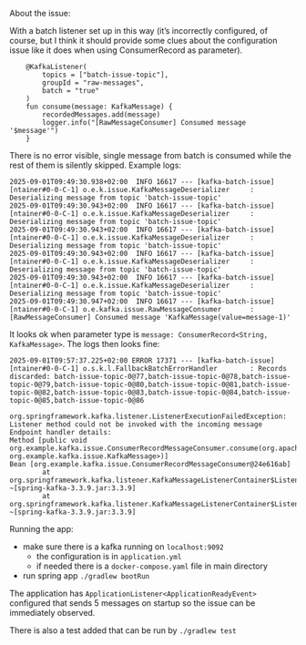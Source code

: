 About the issue:

With a batch listener set up in this way (it’s incorrectly configured, of course, but I think it should provide some clues about the configuration issue like it does when using ConsumerRecord as parameter).
```
    @KafkaListener(
        topics = ["batch-issue-topic"],
        groupId = "raw-messages",
        batch = "true"
    )
    fun consume(message: KafkaMessage) {
        recordedMessages.add(message)
        logger.info("[RawMessageConsumer] Consumed message '$message'")
    }
```
There is no error visible, single message from batch is consumed while the rest of them is silently skipped. Example logs:
```
2025-09-01T09:49:30.938+02:00  INFO 16617 --- [kafka-batch-issue] [ntainer#0-0-C-1] o.e.k.issue.KafkaMessageDeserializer     : Deserializing message from topic 'batch-issue-topic'
2025-09-01T09:49:30.943+02:00  INFO 16617 --- [kafka-batch-issue] [ntainer#0-0-C-1] o.e.k.issue.KafkaMessageDeserializer     : Deserializing message from topic 'batch-issue-topic'
2025-09-01T09:49:30.943+02:00  INFO 16617 --- [kafka-batch-issue] [ntainer#0-0-C-1] o.e.k.issue.KafkaMessageDeserializer     : Deserializing message from topic 'batch-issue-topic'
2025-09-01T09:49:30.943+02:00  INFO 16617 --- [kafka-batch-issue] [ntainer#0-0-C-1] o.e.k.issue.KafkaMessageDeserializer     : Deserializing message from topic 'batch-issue-topic'
2025-09-01T09:49:30.943+02:00  INFO 16617 --- [kafka-batch-issue] [ntainer#0-0-C-1] o.e.k.issue.KafkaMessageDeserializer     : Deserializing message from topic 'batch-issue-topic'
2025-09-01T09:49:30.947+02:00  INFO 16617 --- [kafka-batch-issue] [ntainer#0-0-C-1] o.e.kafka.issue.RawMessageConsumer       : [RawMessageConsumer] Consumed message 'KafkaMessage(value=message-1)'
```

It looks ok when parameter type is `message: ConsumerRecord<String, KafkaMessage>`. The logs then looks fine:

```
2025-09-01T09:57:37.225+02:00 ERROR 17371 --- [kafka-batch-issue] [ntainer#0-0-C-1] o.s.k.l.FallbackBatchErrorHandler        : Records discarded: batch-issue-topic-0@77,batch-issue-topic-0@78,batch-issue-topic-0@79,batch-issue-topic-0@80,batch-issue-topic-0@81,batch-issue-topic-0@82,batch-issue-topic-0@83,batch-issue-topic-0@84,batch-issue-topic-0@85,batch-issue-topic-0@86

org.springframework.kafka.listener.ListenerExecutionFailedException: Listener method could not be invoked with the incoming message
Endpoint handler details:
Method [public void org.example.kafka.issue.ConsumerRecordMessageConsumer.consume(org.apache.kafka.clients.consumer.ConsumerRecord<java.lang.String, org.example.kafka.issue.KafkaMessage>)]
Bean [org.example.kafka.issue.ConsumerRecordMessageConsumer@24e616ab]
        at org.springframework.kafka.listener.KafkaMessageListenerContainer$ListenerConsumer.decorateException(KafkaMessageListenerContainer.java:2994) ~[spring-kafka-3.3.9.jar:3.3.9]
        at org.springframework.kafka.listener.KafkaMessageListenerContainer$ListenerConsumer.doInvokeBatchOnMessage(KafkaMessageListenerContainer.java:2473) ~[spring-kafka-3.3.9.jar:3.3.9]
```


Running the app:
- make sure there is a kafka running on `localhost:9092`
  - the configuration is in `application.yml`
  - if needed there is a `docker-compose.yaml` file in main directory
- run spring app `./gradlew bootRun`

The application has `ApplicationListener<ApplicationReadyEvent>` configured that sends 5 messages on startup so the issue can be immediately observed.


There is also a test added that can be run by `./gradlew test`
